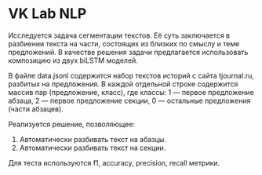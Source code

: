 # VK Lab NLP 

Исследуется задача сегментации текстов. Её суть заключается в разбиении текста на части, состоящих из близких по смыслу и теме предложений.
В качестве решения задачи предлагается использовать композицию из двух biLSTM моделей.

В файле data.jsonl содержится набор текстов историй с сайта tjournal.ru, разбитых на предложения. В каждой отдельной строке содержится массив пар (предложение, класс), где классы: 1 — первое предложение абзаца, 2 — первое предложение секции, 0 — остальные предложения (части абзацев).

Реализуется решение, позволяющее:

1. Автоматически разбивать текст на абазцы.
2. Автоматически разбивать текст на секции.

Для теста используются f1, accuracy, precision, recall метрики.
